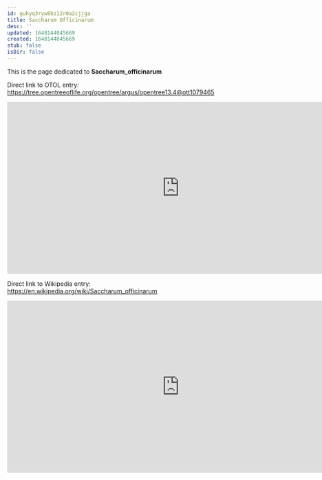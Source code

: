 ```yaml
---
id: guhyq3ryw8bz12r0a2cjjga
title: Saccharum Officinarum
desc: ''
updated: 1648144045669
created: 1648144045669
stub: false
isDir: false
---
```

This is the page dedicated to **Saccharum_officinarum**


Direct link to OTOL entry: https://tree.opentreeoflife.org/opentree/argus/opentree13.4@ott1079465



<html>
    <body>
    <iframe src="https://tree.opentreeoflife.org/opentree/argus/opentree13.4@ott1079465"
    width="800" height="400" frameborder="0" allowfullscreen> </iframe>
    </body>
</html>
    


Direct link to Wikipedia entry: https://en.wikipedia.org/wiki/Saccharum_officinarum



<html>
    <body>
    <iframe src="https://en.wikipedia.org/wiki/Saccharum_officinarum"
    width="800" height="400" frameborder="0" allowfullscreen> </iframe>
    </body>
</html>
    
